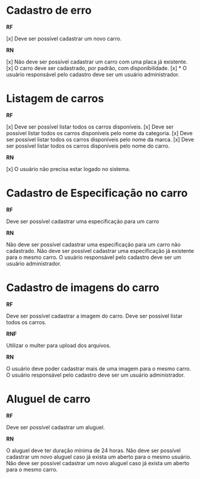 # Cadastro de erro

**RF**

[x] Deve ser possível cadastrar um novo carro.

**RN**

[x] Não deve ser possível cadastrar um carro com uma placa já existente.
[x] O carro deve ser cadastrado, por padrão, com disponibilidade.
[x] * O usuário responsável pelo cadastro deve ser um usuário administrador.

# Listagem de carros

**RF**

[x] Deve ser possível listar todos os carros disponíveis.
[x] Deve ser possível listar todos os carros disponíveis pelo nome da categoria.
[x] Deve ser possível listar todos os carros disponíveis pelo nome da marca.
[x] Deve ser possível listar todos os carros disponíveis pelo nome do carro.

**RN**

[x] O usuário não precisa estar logado no sistema.

# Cadastro de Especificação no carro

**RF**

Deve ser possível cadastrar uma especificação para um carro

**RN**

Não deve ser possível cadastrar uma especificação para um carro não cadastrado.
Não deve ser possível cadastrar uma especificação já existente para o mesmo carro.
O usuário responsável pelo cadastro deve ser um usuário administrador.

# Cadastro de imagens do carro

**RF**

Deve ser possível cadastrar a imagem do carro.
Deve ser possível listar todos os carros.

**RNF**

Utilizar o multer para upload dos arquivos.

**RN**

O usuário deve poder cadastrar mais de uma imagem para o mesmo carro.
O usuário responsável pelo cadastro deve ser um usuário administrador.

# Aluguel de carro

**RF**

Deve ser possível cadastrar um aluguel.

**RN**

O aluguel deve ter duração mínima de 24 horas.
Não deve ser possível cadastrar um novo aluguel caso já exista um aberto para o mesmo usuário.
Não deve ser possível cadastrar um novo aluguel caso já exista um aberto para o mesmo carro.
